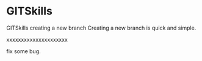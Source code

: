 # GITSkills
GITSkills
creating a new branch
Creating a new branch is quick and simple.

xxxxxxxxxxxxxxxxxxxxx

fix some bug.
